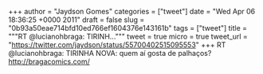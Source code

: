 
+++
author = "Jaydson Gomes"
categories = ["tweet"]
date = "Wed Apr 06 18:36:25 +0000 2011"
draft = false
slug = "0b93a50eae714bfd10ed766ef1604376e143161b"
tags = ["tweet"]
title = """RT @lucianohbraga: TIRINH..."""
tweet = true
micro = true
tweet_url = "https://twitter.com/jaydson/status/55700402515095553"
+++
RT @lucianohbraga: TIRINHA NOVA: quem aí gosta de palhaços? http://bragacomics.com/
